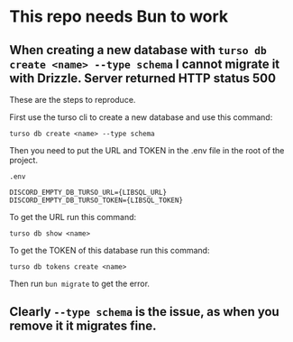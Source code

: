 # This repo needs Bun to work

## When creating a new database with `turso db create <name> --type schema` I cannot migrate it with Drizzle. Server returned HTTP status 500

These are the steps to reproduce.

First use the turso cli to create a new database and use this command:

`turso db create <name> --type schema`

Then you need to put the URL and TOKEN in the .env file in the root of the project.

`.env`

```
DISCORD_EMPTY_DB_TURSO_URL={LIBSQL_URL}
DISCORD_EMPTY_DB_TURSO_TOKEN={LIBSQL_TOKEN}
```

To get the URL run this command:

`turso db show <name>`

To get the TOKEN of this database run this command:

`turso db tokens create <name>`

Then run `bun migrate` to get the error.

## Clearly `--type schema` is the issue, as when you remove it it migrates fine.
